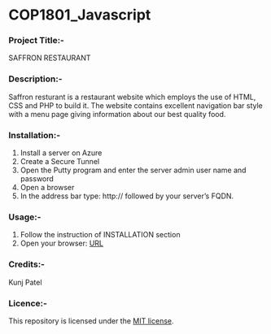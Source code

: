 # COP1801_Javascript
### Project Title:-
SAFFRON RESTAURANT 
### Description:-
Saffron resturant is a restaurant website which employs the use of HTML, CSS and PHP to build it. The website contains excellent navigation bar style with a menu page giving information about our best quality food.
### Installation:-
1. Install a server on Azure 
2. Create a Secure Tunnel 
3. Open the Putty program and enter the server admin user name and password
4. Open a browser 
5. In the address bar type:
http:// followed by your server’s FQDN. 
### Usage:-
1. Follow the instruction of INSTALLATION section
2. Open your browser: [URL](http://localhost/phpmyadmin/)
### Credits:-
Kunj Patel
### Licence:- 
This repository is licensed under the [MIT license](https://opensource.org/licenses/MIT).
